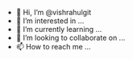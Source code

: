 - 👋 Hi, I’m @vishrahulgit
- 👀 I’m interested in ...
- 🌱 I’m currently learning ...
- 💞️ I’m looking to collaborate on ...
- 📫 How to reach me ...

<!---
vishrahulgit/vishrahulgit is a ✨ special ✨ repository because its `README.md` (this file) appears on your GitHub profile.
You can click the Preview link to take a look at your changes.
--->
